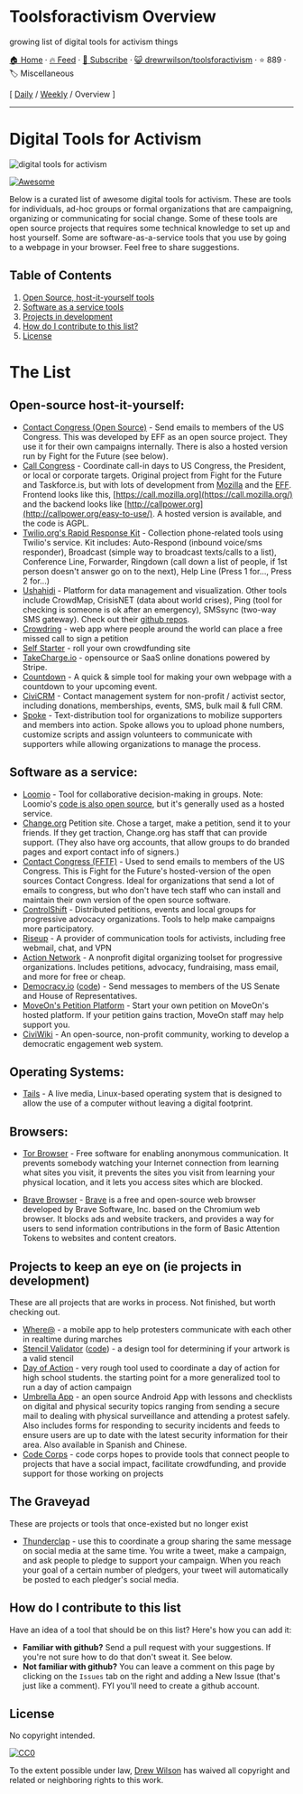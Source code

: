 # Toolsforactivism Overview

growing list of digital tools for activism things

[🏠 Home](/README.md) · [🔥 Feed](https://test.trackawesomelist.com/drewrwilson/toolsforactivism/rss.xml) · [📮 Subscribe](https://trackawesomelist.us17.list-manage.com/subscribe?u=d2f0117aa829c83a63ec63c2f&id=36a103854c) · [😺 drewrwilson/toolsforactivism](https://github.com/drewrwilson/toolsforactivism/blob/master/README.md) · ⭐ 889 · 🏷️ Miscellaneous

[ [Daily](/content/drewrwilson/toolsforactivism/README.md) / [Weekly](/content/drewrwilson/toolsforactivism/week/README.md) / Overview ]

---

# Digital Tools for Activism

![digital tools for activism](https://raw.githubusercontent.com/drewrwilson/toolsforactivism/master/digital-tool.jpg "digital tools for activism")

[![Awesome](https://cdn.rawgit.com/sindresorhus/awesome/d7305f38d29fed78fa85652e3a63e154dd8e8829/media/badge.svg)](https://github.com/sindresorhus/awesome)

Below is a curated list of awesome digital tools for activism. These are tools for individuals, ad-hoc groups or formal organizations that are campaigning, organizing or communicating for social change. Some of these tools are open source projects that requires some technical knowledge to set up and host yourself. Some are software-as-a-service tools that you use by going to a webpage in your browser. Feel free to share suggestions.

## Table of Contents

1.  [Open Source, host-it-yourself tools](#open-source-host-it-yourself)
2.  [Software as a service tools](#software-as-a-service)
3.  [Projects in development](#projects-to-keep-an-eye-on-ie-projects-in-development)
4.  [How do I contribute to this list?](#how-do-i-contribute-to-this-list)
5.  [License](#license)

# The List

## Open-source host-it-yourself:

*   [Contact Congress (Open Source)](https://github.com/EFForg/contact-congress) - Send emails to members of the US Congress. This was developed by EFF as an open source project. They use it for their own campaigns internally. There is also a hosted version run by Fight for the Future (see below).
*   [Call Congress](https://github.com/fightforthefuture/call-congress) - Coordinate call-in days to US Congress, the President, or local or corporate targets. Original project from Fight for the Future and Taskforce.is, but with lots of development from [Mozilla](https://github.com/mozilla/call-congress) and the [EFF](https://github.com/effOrg/call-congress/tree/refactor/master). Frontend looks like this, [https://call.mozilla.org](https://call.mozilla.org/) and the backend looks like [http://callpower.org](http://callpower.org/easy-to-use/). A hosted version is available, and the code is AGPL.
*   [Twilio.org's Rapid Response Kit](https://github.com/Twilio-org/rapid-response-kit) - Collection phone-related tools using Twilio's service. Kit includes: Auto-Respond (inbound voice/sms responder), Broadcast (simple way to broadcast texts/calls to a list), Conference Line, Forwarder, Ringdown (call down a list of people, if 1st person doesn't answer go on to the next), Help Line (Press 1 for..., Press 2 for...)
*   [Ushahidi](https://www.ushahidi.com/) - Platform for data management and visualization. Other tools include CrowdMap, CrisisNET (data about world crises), Ping (tool for checking is someone is ok after an emergency), SMSsync (two-way SMS gateway). Check out their [github repos](https://github.com/ushahidi).
*   [Crowdring](https://github.com/therules/CrowdRing) - web app where people around the world can place a free missed call to sign a petition
*   [Self Starter](https://github.com/lockitron/selfstarter) - roll your own crowdfunding site
*   [TakeCharge.io](https://github.com/controlshift/prague-server) - opensource or SaaS online donations powered by Stripe.
*   [Countdown](https://github.com/drewrwilson/countdown) - A quick & simple tool for making your own webpage with a countdown to your upcoming event.
*   [CiviCRM](https://civicrm.org/) - Contact management system for non-profit / activist sector, including donations, memberships, events, SMS, bulk mail & full CRM.
*   [Spoke](https://github.com/Elizabeth-Warren/Spoke) - Text-distribution tool for organizations to mobilize supporters and members into action. Spoke allows you to upload phone numbers, customize scripts and assign volunteers to communicate with supporters while allowing organizations to manage the process.

## Software as a service:

*   [Loomio](https://www.loomio.org/) - Tool for collaborative decision-making in groups. Note: Loomio's [code is also open source](https://github.com/loomio/loomio), but it's generally used as a hosted service.
*   [Change.org](https://www.change.org/) Petition site. Chose a target, make a petition, send it to your friends. If they get traction, Change.org has staff that can provide support. (They also have org accounts, that allow groups to do branded pages and export contact info of signers.)
*   [Contact Congress (FFTF)](http://congress.fightforthefuture.org/) - Used to send emails to members of the US Congress. This is Fight for the Future's hosted-version of the open sources Contact Congress. Ideal for organizations that send a lot of emails to congress, but who don't have tech staff who can install and maintain their own version of the open source software.
*   [ControlShift](https://www.controlshiftlabs.com/) - Distributed petitions, events and local groups for progressive advocacy organizations. Tools to help make campaigns more participatory.
*   [Riseup](http://riseup.net/) - A provider of communication tools for activists, including free webmail, chat, and VPN
*   [Action Network](https://actionnetwork.org) - A nonprofit digital organizing toolset for progressive organizations. Includes petitions, advocacy, fundraising, mass email, and more for free or cheap.
*   [Democracy.io](https://democracy.io) ([code](https://github.com/sinak/democracy.io)) - Send messages to members of the US Senate and House of Representatives.
*   [MoveOn's Petition Platform](https://petitions.moveon.org/) - Start your own petition on MoveOn's hosted platform. If your petition gains traction, MoveOn staff may help support you.
*   [CiviWiki](https://civi.wiki/) - An open-source, non-profit community, working to develop a democratic engagement web system.

## Operating Systems:

*   [Tails](https://tails.boum.org/) - A live media, Linux-based operating system that is designed to allow the use of a computer without leaving a digital footprint.

## Browsers:

*   [Tor Browser](https://github.com/TheTorProject/gettorbrowser) - Free software for enabling anonymous communication. It prevents somebody watching your Internet connection from learning what sites you visit, it prevents the sites you visit from learning your physical location, and it lets you access sites which are blocked.

*   [Brave Browser](https://github.com/brave/brave-browser) - [Brave](https://brave.com/) is a free and open-source web browser developed by Brave Software, Inc. based on the Chromium web browser. It blocks ads and website trackers, and provides a way for users to send information contributions in the form of Basic Attention Tokens to websites and content creators.

## Projects to keep an eye on (ie projects in development)

These are all projects that are works in process. Not finished, but worth checking out.

*   [Where@](https://github.com/the-learning-collective/whereat-macroid) - a mobile app to help protesters communicate with each other in realtime during marches
*   [Stencil Validator](https://drewrwilson.com/stencilvalidator/) ([code](https://github.com/drewrwilson/stencilvalidator)) - a design tool for determining if your artwork is a valid stencil
*   [Day of Action](https://github.com/handsupwalkout/handsupwalkout.github.io) - very rough tool used to coordinate a day of action for high school students. the starting point for a more generalized tool to run a day of action campaign
*   [Umbrella App](https://github.com/securityfirst/Umbrella_android) - an open source Android App with lessons and checklists on digital and physical security topics ranging from sending a secure mail to dealing with physical surveillance and attending a protest safely. Also includes forms for responding to security incidents and feeds to ensure users are up to date with the latest security information for their area. Also available in Spanish and Chinese.
*   [Code Corps](https://github.com/code-corps) - code corps hopes to provide tools that connect people to projects that have a social impact, facilitate crowdfunding, and provide support for those working on projects

## The Graveyad

These are projects or tools that once-existed but no longer exist

*   [Thunderclap](http://thunderclap.it) - use this to coordinate a group sharing the same message on social media at the same time. You write a tweet, make a campaign, and ask people to pledge to support your campaign. When you reach your goal of a certain number of pledgers, your tweet will automatically be posted to each pledger's social media.

## How do I contribute to this list

Have an idea of a tool that should be on this list? Here's how you can add it:

*   **Familiar with github?** Send a pull request with your suggestions. If you're not sure how to do that don't sweat it. See below.
*   **Not familiar with github?** You can leave a comment on this page by clicking on the `Issues` tab on the right and adding a New Issue (that's just like a comment). FYI you'll need to create a github account.

## License

No copyright intended.

[![CC0](https://i.creativecommons.org/p/zero/1.0/88x31.png)](https://creativecommons.org/publicdomain/zero/1.0/)

To the extent possible under law, [Drew Wilson](https://drewrwilson.com) has waived all copyright and related or neighboring rights to this work.


